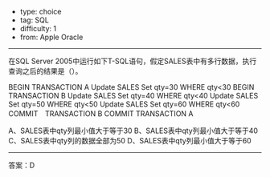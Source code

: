 - type: choice
- tag: SQL
- difficulty:  1
- from: Apple Oracle

--------

在SQL Server 2005中运行如下T-SQL语句，假定SALES表中有多行数据，执行查询之后的结果是（）。

BEGIN TRANSACTION A
	Update SALES Set qty=30 WHERE qty<30
	BEGIN TRANSACTION B
		Update SALES Set qty=40 WHERE qty<40
		Update SALES Set qty=50 WHERE qty<50
		Update SALES Set qty=60 WHERE qty<60
	COMMIT　TRANSACTION B
COMMIT TRANSACTION A

A、SALES表中qty列最小值大于等于30
B、SALES表中qty列最小值大于等于40
C、SALES表中qty列的数据全部为50
D、SALES表中qty列最小值大于等于60

---------

答案：D

